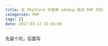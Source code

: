 ```yaml
---
title: 在 PhpStorm 中使用 xdebug 调试 PHP 代码
categories: PHP
tags: []
date: 2017-03-17 15:34:00
---
```


先留个坑，后面写
